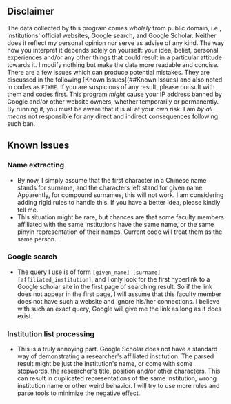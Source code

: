 ## Disclaimer
The data collected by this program comes *wholely* from public domain, i.e., institutions' official websites, Google search, and
Google Scholar. Neither does it reflect my personal opinion nor serve as advise of any kind. The way how you interpret it
depends solely on yourself: your idea, belief, personal experiences and/or any other things that could result in a particular
attitude towards it. I modify nothing but make the data more readable and concise. There are a few issues which can produce potential
mistakes. They are discussed in the following [Known Issues](##Known Issues) and also noted in codes as `FIXME`. If you are suspicious of any result, please consult with them and codes first. This program *might* cause your IP address banned by Google and/or other website owners, whether temporarily or permanently. By running it, you must be aware that it is all at your own risk. I am *by all means* not responsible for any direct and indirect consequences following such ban.

## Known Issues
### Name extracting
- By now, I simply assume that the first character in a Chinese name stands for surname, and the characters left stand for given name.
Apparently, for compound surnames, this will not work. I am considering adding rigid rules to handle this. If you have a better idea, please kindly tell me.
- This situation might be rare, but chances are that some faculty members affiliated with the same institutions have the same name, or the same pinyin representation of their names. Current code will treat them as the same person.
### Google search
- The query I use is of form `[given_name] [surname] [affiliated_institution]`, and I only look for the first hyperlink to a Google scholar site in the first page of searching result. So if the link does not appear in the first page, I will assume that this faculty member does not have such a website and ignore his/her connections. I believe with such an exact query, Google will give me the link as long as it does exist.
### Institution list processing
- This is a truly annoying part. Google Scholar does not have a standard way of demonstrating a researcher's affiliated institution. The parsed result might be just the institution's name, or come with some stopwords, the researcher's title, position and/or other characters. This can result in duplicated representations of the same institution, wrong institution name or other weird behavior. I will try to use more rules and parse tools to minimize the negative effect.